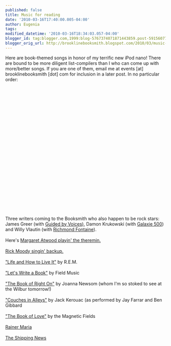 ```yaml
---
published: false
title: Music for reading
date: '2010-03-16T17:40:00.005-04:00'
author: Eugenia
tags: 
modified_datetime: '2010-03-16T18:34:03.057-04:00'
blogger_id: tag:blogger.com,1999:blog-5767374071871443859.post-591560778030625529
blogger_orig_url: http://brooklinebooksmith.blogspot.com/2010/03/music-for-reading.html
---
```


Here are book-themed songs in honor of my terrific new iPod nano! There are bound to be more diligent list-compilers than I who can come up with more/better songs. If you are one of them, email me at events [at] brooklinebooksmith [dot] com for inclusion in a later post. In no particular order:<br /><br /><object width="480" height="385"><param name="movie" value="http://www.youtube.com/v/7Dy14yPVjG4&hl=en_US&fs=1&"></param><param name="allowFullScreen" value="true"></param><param name="allowscriptaccess" value="always"></param><embed src="http://www.youtube.com/v/7Dy14yPVjG4&hl=en_US&fs=1&" type="application/x-shockwave-flash" allowscriptaccess="always" allowfullscreen="true" width="480" height="385"></embed></object><br /> <br />Three writers coming to the Booksmith who also happen to be rock stars: James Greer (with <a href="http://www.youtube.com/watch?v=Fn1U_n0J-I8">Guided by Voices)</a>, Damon Krukowski (with <a href="http://www.youtube.com/watch?v=OjEOJqN3wVY&feature=PlayList&p=84789F2ECEE6DEBF&index=0&playnext=1">Galaxie 500</a>) and Willy Vlautin (with <a href="http://www.youtube.com/watch?v=o36gt8t2Mxw">Richmond Fontaine</a>).<br /><br />Here's <a href="http://www.youtube.com/watch?v=IZp-Ip3fMJo">Margaret Atwood playin' the theremin.</a><br /><br /><a href="http://www.youtube.com/watch?v=WQbSvywAPIY">Rick Moody singin' backup.</a><br /><br /><a href="http://www.youtube.com/watch?v=Ie24XntTx-Q">"Life and How to Live It"</a> by R.E.M.<br /><br /><a href="http://www.npr.org/templates/story/story.php?storyId=123970818">"Let's Write a Book"</a> by Field Music<br /><br /><a href="http://www.youtube.com/watch?v=fDQIGraR3aI">"The Book of Right On"</a> by Joanna Newsom (whom I'm so stoked to see at the Wilbur tomorrow!)<br /><br /><a href="http://www.youtube.com/watch?v=2jB9OHykGN0">"Couches in Alleys"</a> by Jack Kerouac (as performed by Jay Farrar and Ben Gibbard<br /><br /><a href="http://www.youtube.com/watch?v=Ox6aHGmfxB8">"The Book of Love"</a> by the Magnetic Fields<br /><br /><a href="http://www.youtube.com/watch?v=ZUZ1Y5O_tpo">Rainer Maria</a> <br /><br /><a href="http://www.youtube.com/watch?v=lbEyF0-JwQ0">The Shipping News</a><br /><br /><object width="480" height="385"><param name="movie" value="http://www.youtube.com/v/iBU-MxydbWQ&amp;hl=en_US&amp;fs=1&amp;"><param name="allowFullScreen" value="true"><param name="allowscriptaccess" value="always"><embed src="http://www.youtube.com/v/iBU-MxydbWQ&amp;hl=en_US&amp;fs=1&amp;" type="application/x-shockwave-flash" allowscriptaccess="always" allowfullscreen="true" width="480" height="385"></embed></object>